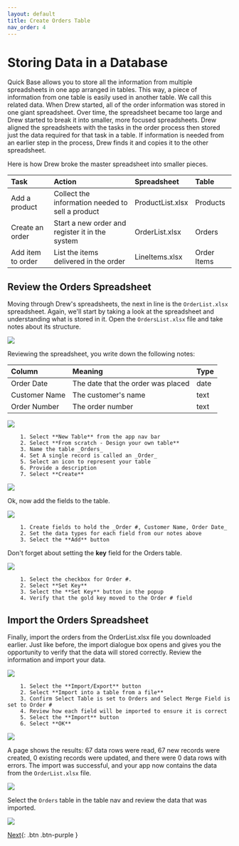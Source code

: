```yaml
---
layout: default
title: Create Orders Table
nav_order: 4
---
```


# Storing Data in a Database

Quick Base allows you to store all the information from multiple spreadsheets in one app arranged in tables. This way, a piece of information from one table is easily used in another table. We call this related data. When Drew started, all of the order information was stored in one giant spreadsheet. Over time, the spreadsheet became too large and Drew started to break it into smaller, more focused spreadsheets. Drew aligned the spreadsheets with the tasks in the order process then stored just the data required for that task in a table. If information is needed from an earlier step in the process, Drew finds it and copies it to the other spreadsheet.

Here is how Drew broke the master spreadsheet into smaller pieces.

| Task | Action | Spreadsheet | Table | 
|:-----|:-------|:------------|:------|
| Add a product | Collect the information needed to sell a product | ProductList.xlsx | Products |
| Create an order | Start a new order and register it in the system | OrderList.xlsx | Orders | 
| Add item to order | List the items delivered in the order | LineItems.xlsx | Order Items |

## Review the Orders Spreadsheet

Moving through Drew's spreadsheets, the next in line is the `OrderList.xlsx` spreadsheet. Again, we'll start by taking a look at the spreadsheet and understanding what is stored in it. Open the `OrdersList.xlsx` file and take notes about its structure.

![](assets/images/ordersTable.png)

Reviewing the spreadsheet, you write down the following notes:

| Column | Meaning | Type |
|:-|:-|:-|
| Order Date | The date that the order was placed | date |
| Customer Name | The customer's name| text |
| Order Number | The order number | text |

![](assets/images/image-17.png)

~~~
    1. Select **New Table** from the app nav bar  
    2. Select **From scratch - Design your own table**
    3. Name the table _Orders_
    4. Set A single record is called an _Order_
    5. Select an icon to represent your table
    6. Provide a description
    7. Select **Create**
~~~

![](assets/images/image-18.png)

Ok, now add the fields to the table.

![](assets/images/image-19.png)

~~~
    1. Create fields to hold the _Order #, Customer Name, Order Date_ 
    2. Set the data types for each field from our notes above
    3. Select the **Add** button
~~~

Don't forget about setting the **key** field for the Orders table. 

![](assets/images/image-20.png)

~~~
    1. Select the checkbox for Order #.
    2. Select **Set Key**
    3. Select the **Set Key** button in the popup  
    4. Verify that the gold key moved to the Order # field
~~~

## Import the Orders Spreadsheet

Finally, import the orders from the OrderList.xlsx file you downloaded earlier. Just like before, the import dialogue box opens and gives you the opportunity to verify that the data will stored correctly. Review the information and import your data.

![](assets/images/image-21.png)

~~~
    1. Select the **Import/Export** button
    2. Select **Import into a table from a file**
    3. Confirm Select Table is set to Orders and Select Merge Field is set to Order #
    4. Review how each field will be imported to ensure it is correct
    5. Select the **Import** button
    6. Select **OK**
~~~

![](assets/images/image-22.png)

A page shows the results: 67 data rows were read, 67 new records were created, 0 existing records were updated, and there were 0 data rows with errors. The import was successful, and your app now contains the data from the `OrderList.xlsx` file. 

![](assets/images/image-23.png)

Select the `Orders` table in the table nav and review the data that was imported.

![](assets/images/image-24.png)

[Next](relationships.html){: .btn .btn-purple }